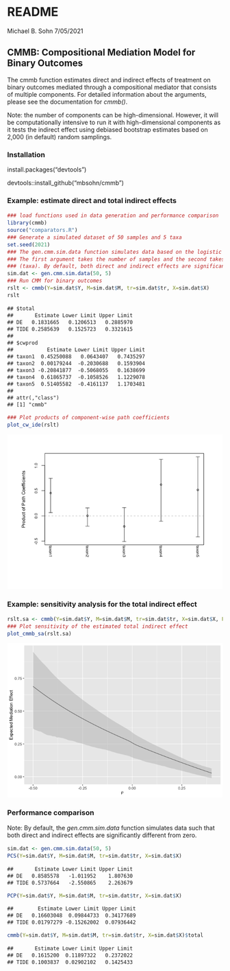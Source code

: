 README
================
Michael B. Sohn
7/05/2021

## CMMB: Compositional Mediation Model for Binary Outcomes

The cmmb function estimates direct and indirect effects of treatment on
binary outcomes mediated through a compositional mediator that consists
of multiple components. For detailed information about the arguments,
please see the documentation for *cmmb()*.

Note: the number of components can be high-dimensional. However, it will
be computationally intensive to run it with high-dimensional components
as it tests the indirect effect using debiased bootstrap estimates based
on 2,000 (in default) random samplings.

### Installation

install.packages(“devtools”)

devtools::install\_github(“mbsohn/cmmb”)

### Example: estimate direct and total indirect effects

``` r
### load functions used in data generation and performance comparison
library(cmmb)
source("comparators.R")
### Generate a simulated dataset of 50 samples and 5 taxa
set.seed(2021)
### The gen.cmm.sim.data function simulates data based on the logistic normal distribution. 
### The first argument takes the number of samples and the second takes the number of components
### (taxa). By default, both direct and indirect effects are significantly different from zero.
sim.dat <- gen.cmm.sim.data(50, 5)
### Run CMM for binary outcomes
rslt <- cmmb(Y=sim.dat$Y, M=sim.dat$M, tr=sim.dat$tr, X=sim.dat$X)
rslt
```

    ## $total
    ##       Estimate Lower Limit Upper Limit
    ## DE   0.1831665   0.1206513   0.2885970
    ## TIDE 0.2585639   0.1525723   0.3321615
    ## 
    ## $cwprod
    ##           Estimate Lower Limit Upper Limit
    ## taxon1  0.45250088   0.0643407   0.7435297
    ## taxon2  0.00179244  -0.2030688   0.1593904
    ## taxon3 -0.20841877  -0.5068055   0.1638699
    ## taxon4  0.61865737  -0.1058526   1.1229078
    ## taxon5  0.51405582  -0.4161137   1.1703481
    ## 
    ## attr(,"class")
    ## [1] "cmmb"

``` r
### Plot products of component-wise path coefficients
plot_cw_ide(rslt)
```

![](README_files/figure-gfm/unnamed-chunk-1-1.png)<!-- -->

### Example: sensitivity analysis for the total indirect effect

``` r
rslt.sa <- cmmb(Y=sim.dat$Y, M=sim.dat$M, tr=sim.dat$tr, X=sim.dat$X, ForSA=TRUE)
### Plot sensitivity of the estimated total indirect effect
plot_cmmb_sa(rslt.sa)
```

![](README_files/figure-gfm/unnamed-chunk-2-1.png)<!-- -->

### Performance comparison

Note: By default, the *gen.cmm.sim.data* function simulates data such
that both direct and indirect effects are significantly different from
zero.

``` r
sim.dat <- gen.cmm.sim.data(50, 5)
PCS(Y=sim.dat$Y, M=sim.dat$M, tr=sim.dat$tr, X=sim.dat$X)
```

    ##       Estimate Lower Limit Upper Limit
    ## DE   0.8585578   -1.011952    1.807630
    ## TIDE 0.5737664   -2.550865    2.263679

``` r
PCP(Y=sim.dat$Y, M=sim.dat$M, tr=sim.dat$tr, X=sim.dat$X)
```

    ##        Estimate Lower Limit Upper Limit
    ## DE   0.16603048  0.09844733  0.34177689
    ## TIDE 0.01797279 -0.15262002  0.07936442

``` r
cmmb(Y=sim.dat$Y, M=sim.dat$M, tr=sim.dat$tr, X=sim.dat$X)$total
```

    ##       Estimate Lower Limit Upper Limit
    ## DE   0.1615200  0.11897322   0.2372022
    ## TIDE 0.1003837  0.02902102   0.1425433
